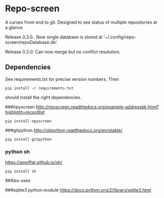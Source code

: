 # Repo-screen

A curses front-end to git.
Designed to see status of multiple repositories at a glance.

Release 0.3.0..
Now single database is stored at '~/.config/repo-screen/repoDatabase.db'.

Release 0.2.0:
Can now merge but no conflict resolution.

## Dependencies
See requirements.txt for precise version numbers.
Then 
    
    pip install -r requirements.txt 

should install the right dependencies.

###npyscreen
http://npyscreen.readthedocs.org/example-addressbk.html?highlight=recordlist

    pip install npyscreen

###gitpython
http://gitpython.readthedocs.org/en/stable/

    pip install gitpython

### python sh
https://amoffat.github.io/sh/

    pip install sh

##Also uses

###sqlite3 python module
https://docs.python.org/2/library/sqlite3.html

